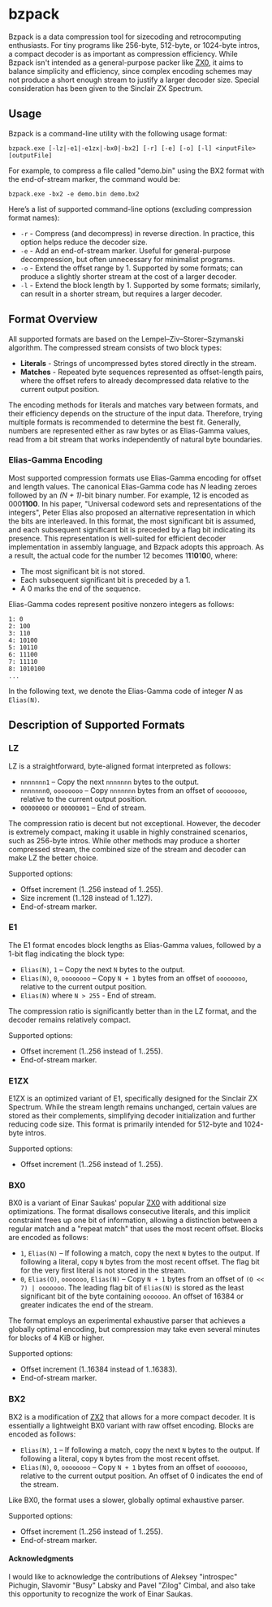 # bzpack

Bzpack is a data compression tool for sizecoding and retrocomputing enthusiasts. For tiny programs like 256-byte, 512-byte, or
1024-byte intros, a compact decoder is as important as compression efficiency. While Bzpack isn't intended as a general-purpose
packer like [ZX0](https://github.com/einar-saukas/ZX0), it aims to balance simplicity and efficiency, since complex encoding
schemes may not produce a short enough stream to justify a larger decoder size. Special consideration has been given to the
Sinclair ZX Spectrum.

## Usage

Bzpack is a command-line utility with the following usage format:

`bzpack.exe [-lz|-e1|-e1zx|-bx0|-bx2] [-r] [-e] [-o] [-l] <inputFile> [outputFile]`

For example, to compress a file called "demo.bin" using the BX2 format with the end-of-stream marker, the command would be:

`bzpack.exe -bx2 -e demo.bin demo.bx2`

Here’s a list of supported command-line options (excluding compression format names):

* `-r` - Compress (and decompress) in reverse direction. In practice, this option helps reduce the decoder size.
* `-e` - Add an end-of-stream marker. Useful for general-purpose decompression, but often unnecessary for minimalist programs.
* `-o` - Extend the offset range by 1. Supported by some formats; can produce a slightly shorter stream at the cost of a larger
decoder.
* `-l` - Extend the block length by 1. Supported by some formats; similarly, can result in a shorter stream, but requires a
larger decoder.

## Format Overview

All supported formats are based on the Lempel–Ziv–Storer–Szymanski algorithm. The compressed stream consists of two block types:

* **Literals** - Strings of uncompressed bytes stored directly in the stream.
* **Matches** - Repeated byte sequences represented as offset-length pairs, where the offset refers to already decompressed data
relative to the current output position.

The encoding methods for literals and matches vary between formats, and their efficiency depends on the structure of the input
data. Therefore, trying multiple formats is recommended to determine the best fit. Generally, numbers are represented either as
raw bytes or as Elias-Gamma values, read from a bit stream that works independently of natural byte boundaries.

### Elias-Gamma Encoding

Most supported compression formats use Elias-Gamma encoding for offset and length values. The canonical Elias-Gamma code has *N*
leading zeroes followed by an *(N + 1)*-bit binary number. For example, 12 is encoded as 000**1100**. In his paper, "Universal
codeword sets and representations of the integers", Peter Elias also proposed an alternative representation in which the bits
are interleaved. In this format, the most significant bit is assumed, and each subsequent significant bit is preceded by a flag
bit indicating its presence. This representation is well-suited for efficient decoder implementation in assembly language, and
Bzpack adopts this approach. As a result, the actual code for the number 12 becomes 1**1**1**0**1**0**0, where:

* The most significant bit is not stored.
* Each subsequent significant bit is preceded by a 1.
* A 0 marks the end of the sequence.

Elias-Gamma codes represent positive nonzero integers as follows:

```
1: 0
2: 100
3: 110
4: 10100
5: 10110
6: 11100
7: 11110
8: 1010100
...
```

In the following text, we denote the Elias-Gamma code of integer *N* as `Elias(N)`.

## Description of Supported Formats

### LZ

LZ is a straightforward, byte-aligned format interpreted as follows:

* `nnnnnnn1` – Copy the next `nnnnnnn` bytes to the output.
* `nnnnnnn0`, `oooooooo` – Copy `nnnnnnn` bytes from an offset of `oooooooo`, relative to the current output position.
* `00000000` or `00000001` – End of stream.

The compression ratio is decent but not exceptional. However, the decoder is extremely compact, making it usable in highly
constrained scenarios, such as 256-byte intros. While other methods may produce a shorter compressed stream, the combined size
of the stream and decoder can make LZ the better choice.

Supported options:

* Offset increment (1..256 instead of 1..255).
* Size increment (1..128 instead of 1..127).
* End-of-stream marker.

### E1

The E1 format encodes block lengths as Elias-Gamma values, followed by a 1-bit flag indicating the block type:

* `Elias(N)`, `1` – Copy the next `N` bytes to the output.
* `Elias(N)`, `0`, `oooooooo` – Copy `N + 1` bytes from an offset of `oooooooo`, relative to the current output position.
* `Elias(N)` where `N > 255` - End of stream.

The compression ratio is significantly better than in the LZ format, and the decoder remains relatively compact.

Supported options:

* Offset increment (1..256 instead of 1..255).
* End-of-stream marker.

### E1ZX

E1ZX is an optimized variant of E1, specifically designed for the Sinclair ZX Spectrum. While the stream length remains
unchanged, certain values are stored as their complements, simplifying decoder initialization and further reducing code size.
This format is primarily intended for 512-byte and 1024-byte intros.

Supported options:

* Offset increment (1..256 instead of 1..255).

### BX0

BX0 is a variant of Einar Saukas' popular [ZX0](https://github.com/einar-saukas/ZX0) with additional size optimizations. The
format disallows consecutive literals, and this implicit constraint frees up one bit of information, allowing a distinction
between a regular match and a "repeat match" that uses the most recent offset. Blocks are encoded as follows:

* `1`, `Elias(N)` – If following a match, copy the next `N` bytes to the output. If following a literal, copy `N` bytes from
the most recent offset. The flag bit for the very first literal is not stored in the stream.
* `0`, `Elias(O)`, `ooooooo`, `Elias(N)` – Copy `N + 1` bytes from an offset of `(O << 7) | ooooooo`. The leading flag bit of
`Elias(N)` is stored as the least significant bit of the byte containing `ooooooo`. An offset of 16384 or greater indicates the
end of the stream.

The format employs an experimental exhaustive parser that achieves a globally optimal encoding, but compression may take even
several minutes for blocks of 4 KiB or higher.

Supported options:

* Offset increment (1..16384 instead of 1..16383).
* End-of-stream marker.

### BX2

BX2 is a modification of [ZX2](https://github.com/einar-saukas/ZX2) that allows for a more compact decoder. It is essentially a
lightweight BX0 variant with raw offset encoding. Blocks are encoded as follows:

* `Elias(N)`, `1` – If following a match, copy the next `N` bytes to the output. If following a literal, copy `N` bytes from the
most recent offset.
* `Elias(N)`, `0`, `oooooooo` – Copy `N + 1` bytes from an offset of `oooooooo`, relative to the current output position.
An offset of 0 indicates the end of the stream.

Like BX0, the format uses a slower, globally optimal exhaustive parser.

Supported options:

* Offset increment (1..256 instead of 1..255).
* End-of-stream marker.

#### Acknowledgments

I would like to acknowledge the contributions of Aleksey "introspec" Pichugin, Slavomir "Busy" Labsky and Pavel "Zilog" Cimbal,
and also take this opportunity to recognize the work of Einar Saukas.
